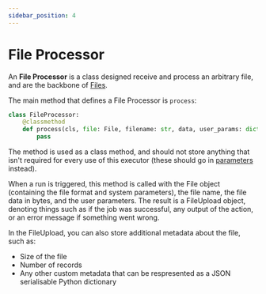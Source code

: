 ```yaml
---
sidebar_position: 4
---
```


# File Processor
An **File Processor** is a class designed receive and process an arbitrary file, and are the
backbone of [Files](../file.md).

The main method that defines a File Processor is `process`:

```python
class FileProcessor:
    @classmethod
    def process(cls, file: File, filename: str, data, user_params: dict | None, user: User, *args, **kwargs) -> FileUpload:
        pass
```

The method is used as a class method, and should not store anything that isn't required
for every use of this executor (these should go in [parameters](../parameters.md) instead).

When a run is triggered, this method is called with the File object (containing the file
format and system parameters), the file name, the file data in bytes, and the user parameters.
The result is a FileUpload object, denoting things such as if the job was successful, any output
of the action, or an error message if something went wrong. 

In the FileUpload, you can also store additional metadata about the file, such as:
* Size of the file
* Number of records
* Any other custom metadata that can be respresented as a JSON serialisable Python dictionary
